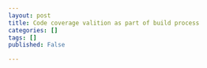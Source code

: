```yaml
---
layout: post
title: Code coverage valition as part of build process
categories: []
tags: []
published: False

---
```


